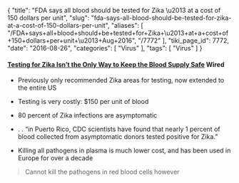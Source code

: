 {
    "title": "FDA says all blood should be tested for Zika \u2013 at a cost of 150 dollars per unit",
    "slug": "fda-says-all-blood-should-be-tested-for-zika-at-a-cost-of-150-dollars-per-unit",
    "aliases": [
        "/FDA+says+all+blood+should+be+tested+for+Zika+\u2013+at+a+cost+of+150+dollars+per+unit+\u2013+Aug+2016",
        "/7772"
    ],
    "tiki_page_id": 7772,
    "date": "2016-08-26",
    "categories": [
        "Virus"
    ],
    "tags": [
        "Virus"
    ]
}


#### [Testing for Zika Isn’t the Only Way to Keep the Blood Supply Safe](http://www.wired.com/2016/08/testing-zika-isnt-way-keep-blood-supply-safe/) Wired

* Previously only recommended Zika areas for testing, now extended to the entire US

* Testing is very costly: $150 per unit of blood

* 80 percent of Zika infections are asymptomatic

* . . “in Puerto Rico, CDC scientists have found that nearly 1 percent of blood collected from asymptomatic donors tested positive for Zika.”

* Killing all pathogens in plasma is much lower cost, and has been used in Europe for over a decade

> Cannot kill the pathogens in red blood cells however